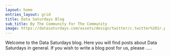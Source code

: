 ```yaml
---
layout: home
entries_layout: grid
title: Data Saturdays Blog
sub_title: By The Community For The Community
image: https://datasaturdays.com/assets/design/twitter/c.twitter%201r.png
---
```


Welcome to the Data Saturdays blog. Here you will find posts about Data Saturdays in general. If you wish to write a blog post for us, please .....